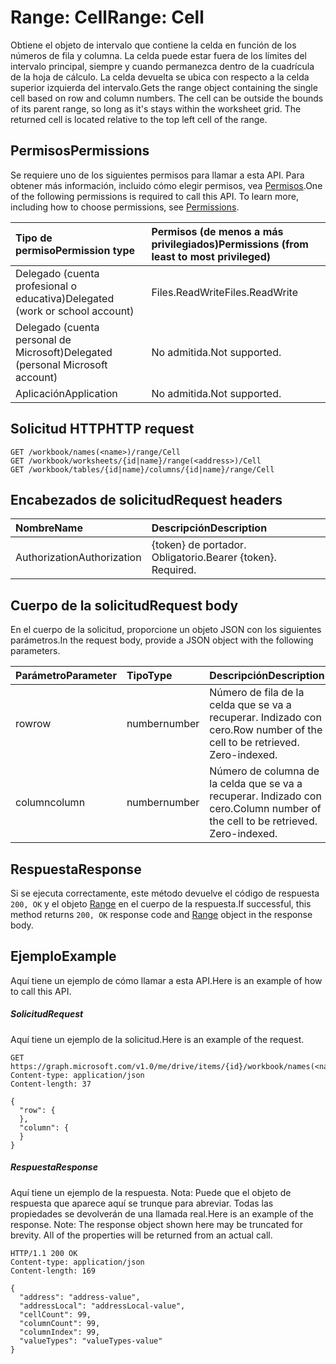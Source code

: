 # <a name="range-cell"></a><span data-ttu-id="42b59-101">Range: Cell</span><span class="sxs-lookup"><span data-stu-id="42b59-101">Range: Cell</span></span>

<span data-ttu-id="42b59-p101">Obtiene el objeto de intervalo que contiene la celda en función de los números de fila y columna. La celda puede estar fuera de los límites del intervalo principal, siempre y cuando permanezca dentro de la cuadrícula de la hoja de cálculo. La celda devuelta se ubica con respecto a la celda superior izquierda del intervalo.</span><span class="sxs-lookup"><span data-stu-id="42b59-p101">Gets the range object containing the single cell based on row and column numbers. The cell can be outside the bounds of its parent range, so long as it's stays within the worksheet grid. The returned cell is located relative to the top left cell of the range.</span></span>
## <a name="permissions"></a><span data-ttu-id="42b59-105">Permisos</span><span class="sxs-lookup"><span data-stu-id="42b59-105">Permissions</span></span>
<span data-ttu-id="42b59-p102">Se requiere uno de los siguientes permisos para llamar a esta API. Para obtener más información, incluido cómo elegir permisos, vea [Permisos](../../../concepts/permissions_reference.md).</span><span class="sxs-lookup"><span data-stu-id="42b59-p102">One of the following permissions is required to call this API. To learn more, including how to choose permissions, see [Permissions](../../../concepts/permissions_reference.md).</span></span>

|<span data-ttu-id="42b59-108">Tipo de permiso</span><span class="sxs-lookup"><span data-stu-id="42b59-108">Permission type</span></span>      | <span data-ttu-id="42b59-109">Permisos (de menos a más privilegiados)</span><span class="sxs-lookup"><span data-stu-id="42b59-109">Permissions (from least to most privileged)</span></span>              |
|:--------------------|:---------------------------------------------------------|
|<span data-ttu-id="42b59-110">Delegado (cuenta profesional o educativa)</span><span class="sxs-lookup"><span data-stu-id="42b59-110">Delegated (work or school account)</span></span> | <span data-ttu-id="42b59-111">Files.ReadWrite</span><span class="sxs-lookup"><span data-stu-id="42b59-111">Files.ReadWrite</span></span>    |
|<span data-ttu-id="42b59-112">Delegado (cuenta personal de Microsoft)</span><span class="sxs-lookup"><span data-stu-id="42b59-112">Delegated (personal Microsoft account)</span></span> | <span data-ttu-id="42b59-113">No admitida.</span><span class="sxs-lookup"><span data-stu-id="42b59-113">Not supported.</span></span>    |
|<span data-ttu-id="42b59-114">Aplicación</span><span class="sxs-lookup"><span data-stu-id="42b59-114">Application</span></span> | <span data-ttu-id="42b59-115">No admitida.</span><span class="sxs-lookup"><span data-stu-id="42b59-115">Not supported.</span></span> |

## <a name="http-request"></a><span data-ttu-id="42b59-116">Solicitud HTTP</span><span class="sxs-lookup"><span data-stu-id="42b59-116">HTTP request</span></span>
<!-- { "blockType": "ignored" } -->
```http
GET /workbook/names(<name>)/range/Cell
GET /workbook/worksheets/{id|name}/range(<address>)/Cell
GET /workbook/tables/{id|name}/columns/{id|name}/range/Cell

```
## <a name="request-headers"></a><span data-ttu-id="42b59-117">Encabezados de solicitud</span><span class="sxs-lookup"><span data-stu-id="42b59-117">Request headers</span></span>
| <span data-ttu-id="42b59-118">Nombre</span><span class="sxs-lookup"><span data-stu-id="42b59-118">Name</span></span>       | <span data-ttu-id="42b59-119">Descripción</span><span class="sxs-lookup"><span data-stu-id="42b59-119">Description</span></span>|
|:---------------|:----------|
| <span data-ttu-id="42b59-120">Authorization</span><span class="sxs-lookup"><span data-stu-id="42b59-120">Authorization</span></span>  | <span data-ttu-id="42b59-p103">{token} de portador. Obligatorio.</span><span class="sxs-lookup"><span data-stu-id="42b59-p103">Bearer {token}. Required.</span></span> |

## <a name="request-body"></a><span data-ttu-id="42b59-123">Cuerpo de la solicitud</span><span class="sxs-lookup"><span data-stu-id="42b59-123">Request body</span></span>
<span data-ttu-id="42b59-124">En el cuerpo de la solicitud, proporcione un objeto JSON con los siguientes parámetros.</span><span class="sxs-lookup"><span data-stu-id="42b59-124">In the request body, provide a JSON object with the following parameters.</span></span>

| <span data-ttu-id="42b59-125">Parámetro</span><span class="sxs-lookup"><span data-stu-id="42b59-125">Parameter</span></span>    | <span data-ttu-id="42b59-126">Tipo</span><span class="sxs-lookup"><span data-stu-id="42b59-126">Type</span></span>   |<span data-ttu-id="42b59-127">Descripción</span><span class="sxs-lookup"><span data-stu-id="42b59-127">Description</span></span>|
|:---------------|:--------|:----------|
|<span data-ttu-id="42b59-128">row</span><span class="sxs-lookup"><span data-stu-id="42b59-128">row</span></span>|<span data-ttu-id="42b59-129">number</span><span class="sxs-lookup"><span data-stu-id="42b59-129">number</span></span>|<span data-ttu-id="42b59-p104">Número de fila de la celda que se va a recuperar. Indizado con cero.</span><span class="sxs-lookup"><span data-stu-id="42b59-p104">Row number of the cell to be retrieved. Zero-indexed.</span></span>|
|<span data-ttu-id="42b59-132">column</span><span class="sxs-lookup"><span data-stu-id="42b59-132">column</span></span>|<span data-ttu-id="42b59-133">number</span><span class="sxs-lookup"><span data-stu-id="42b59-133">number</span></span>|<span data-ttu-id="42b59-p105">Número de columna de la celda que se va a recuperar. Indizado con cero.</span><span class="sxs-lookup"><span data-stu-id="42b59-p105">Column number of the cell to be retrieved. Zero-indexed.</span></span>|

## <a name="response"></a><span data-ttu-id="42b59-136">Respuesta</span><span class="sxs-lookup"><span data-stu-id="42b59-136">Response</span></span>

<span data-ttu-id="42b59-137">Si se ejecuta correctamente, este método devuelve el código de respuesta `200, OK` y el objeto [Range](../resources/range.md) en el cuerpo de la respuesta.</span><span class="sxs-lookup"><span data-stu-id="42b59-137">If successful, this method returns `200, OK` response code and [Range](../resources/range.md) object in the response body.</span></span>

## <a name="example"></a><span data-ttu-id="42b59-138">Ejemplo</span><span class="sxs-lookup"><span data-stu-id="42b59-138">Example</span></span>
<span data-ttu-id="42b59-139">Aquí tiene un ejemplo de cómo llamar a esta API.</span><span class="sxs-lookup"><span data-stu-id="42b59-139">Here is an example of how to call this API.</span></span>
##### <a name="request"></a><span data-ttu-id="42b59-140">Solicitud</span><span class="sxs-lookup"><span data-stu-id="42b59-140">Request</span></span>
<span data-ttu-id="42b59-141">Aquí tiene un ejemplo de la solicitud.</span><span class="sxs-lookup"><span data-stu-id="42b59-141">Here is an example of the request.</span></span>
<!-- {
  "blockType": "request",
  "name": "range_cell"
}-->
```http
GET https://graph.microsoft.com/v1.0/me/drive/items/{id}/workbook/names(<name>)/range/Cell
Content-type: application/json
Content-length: 37

{
  "row": {
  },
  "column": {
  }
}
```

##### <a name="response"></a><span data-ttu-id="42b59-142">Respuesta</span><span class="sxs-lookup"><span data-stu-id="42b59-142">Response</span></span>
<span data-ttu-id="42b59-p106">Aquí tiene un ejemplo de la respuesta. Nota: Puede que el objeto de respuesta que aparece aquí se trunque para abreviar. Todas las propiedades se devolverán de una llamada real.</span><span class="sxs-lookup"><span data-stu-id="42b59-p106">Here is an example of the response. Note: The response object shown here may be truncated for brevity. All of the properties will be returned from an actual call.</span></span>
<!-- {
  "blockType": "response",
  "truncated": true,
  "@odata.type": "microsoft.graph.range"
} -->
```http
HTTP/1.1 200 OK
Content-type: application/json
Content-length: 169

{
  "address": "address-value",
  "addressLocal": "addressLocal-value",
  "cellCount": 99,
  "columnCount": 99,
  "columnIndex": 99,
  "valueTypes": "valueTypes-value"
}
```

<!-- uuid: 8fcb5dbc-d5aa-4681-8e31-b001d5168d79
2015-10-25 14:57:30 UTC -->
<!-- {
  "type": "#page.annotation",
  "description": "Range: Cell",
  "keywords": "",
  "section": "documentation",
  "tocPath": ""
}-->